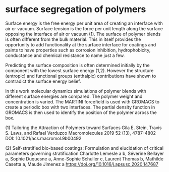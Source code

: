 # surface segregation of polymers

Surface energy is the free energy per unit area of creating an interface with air or vacuum. Surface tension is the force per unit length along the surface opposing the interface of air or vacuum (1). The surface of polymer blends is often different from the bulk material. This in itself provides the opportunity to add functionality at the surface interface for coatings and paints to have properties such as corrosion inhibition, hydrophobicity, conductance and chemical resistance to name just a few.     

Predicting the surface composition is often determined initially by the component with the lowest surface energy (1,2). However the structure (entropic) and functional groups (enthalpic) contributions have shown to contradict the surface energy belief.

In this work molecular dynamics simulations of polymer blends with different surface energies are compared.  The polymer weight and concentration is varied.  The MARTINI forcefield is used with GROMACS to create a periodic box with two interfaces.  The partial density function in GROMACS is then used to identify the position of the polymer across the box. 

(1) Tailoring the Attraction of Polymers toward Surfaces
Gila E. Stein, Travis S. Laws, and Rafael Verduzco
Macromolecules 2019 52 (13), 4787-4802
DOI: 10.1021/acs.macromol.9b00492

(2) Self-stratified bio-based coatings: Formulation and elucidation of critical parameters governing stratification
Charlotte Lemesle a b, Séverine Bellayer a, Sophie Duquesne a, Anne-Sophie Schuller c, Laurent Thomas b, Mathilde Casetta a, Maude Jimenez a
https://doi.org/10.1016/j.apsusc.2020.147687
